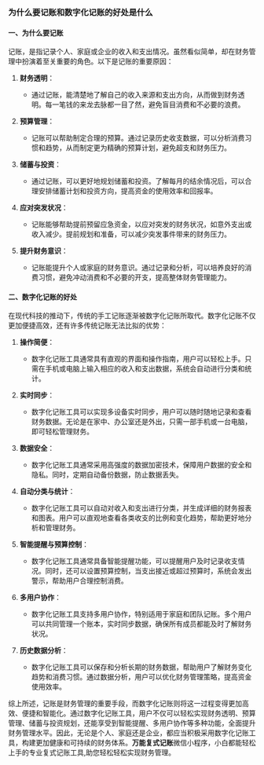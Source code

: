 ### 为什么要记账和数字化记账的好处是什么

#### 一、为什么要记账

记账，是指记录个人、家庭或企业的收入和支出情况。虽然看似简单，却在财务管理中扮演着至关重要的角色。以下是记账的重要原因：

1. **财务透明**：
   - 通过记账，能清楚地了解自己的收入来源和支出方向，从而做到财务透明。每一笔钱的来龙去脉都一目了然，避免盲目消费和不必要的浪费。

2. **预算管理**：
   - 记账可以帮助制定合理的预算。通过记录历史收支数据，可以分析消费习惯和趋势，从而制定更为精确的预算计划，避免超支和财务压力。

3. **储蓄与投资**：
   - 通过记账，可以更好地规划储蓄和投资。了解每月的结余情况后，可以合理安排储蓄计划和投资方向，提高资金的使用效率和回报率。

4. **应对突发状况**：
   - 记账能够帮助提前预留应急资金，以应对突发的财务状况，如意外支出或收入减少。提前规划和准备，可以减少突发事件带来的财务压力。

5. **提升财务意识**：
   - 记账能提升个人或家庭的财务意识。通过记录和分析，可以培养良好的消费习惯，避免冲动消费和不必要的开支，提高整体财务管理能力。

#### 二、数字化记账的好处

在现代科技的推动下，传统的手工记账逐渐被数字化记账所取代。数字化记账不仅更加便捷高效，还有许多传统记账无法比拟的优势：

1. **操作简便**：
   - 数字化记账工具通常具有直观的界面和操作指南，用户可以轻松上手。只需在手机或电脑上输入相应的收入和支出数据，系统会自动进行分类和统计。

2. **实时同步**：
   - 数字化记账工具可以实现多设备实时同步，用户可以随时随地记录和查看财务数据。无论是在家中、办公室还是外出，只需一部手机或一台电脑，即可轻松管理财务。

3. **数据安全**：
   - 数字化记账工具通常采用高强度的数据加密技术，保障用户数据的安全和隐私。同时，定期自动备份数据，防止数据丢失。

4. **自动分类与统计**：
   - 数字化记账工具可以自动对收入和支出进行分类，并生成详细的财务报表和图表。用户可以直观地查看各类收支的比例和变化趋势，帮助更好地分析和管理财务。

5. **智能提醒与预算控制**：
   - 数字化记账工具通常具备智能提醒功能，可以提醒用户及时记录收支情况。同时，还可以设置预算控制，当支出接近或超过预算时，系统会发出警示，帮助用户合理控制消费。

6. **多用户协作**：
   - 数字化记账工具支持多用户协作，特别适用于家庭和团队记账。多个用户可以共同管理一个账本，实时同步数据，确保所有成员都能及时了解财务状况。

7. **历史数据分析**：
   - 数字化记账工具可以保存和分析长期的财务数据，帮助用户了解财务变化趋势和消费习惯。通过数据分析，用户可以优化财务管理策略，提高资金使用效率。

综上所述，记账是财务管理的重要手段，而数字化记账则将这一过程变得更加高效、便捷和智能化。通过数字化记账工具，用户不仅可以轻松实现财务透明、预算管理、储蓄与投资规划，还能享受到智能提醒、多用户协作等多种功能，全面提升财务管理水平。因此，无论是个人、家庭还是企业，都应当积极采用数字化记账工具，构建更加健康和可持续的财务体系。**万能复式记账**微信小程序，小白都能轻松上手的专业复式记账工具,助您轻松轻松实现财务管理。